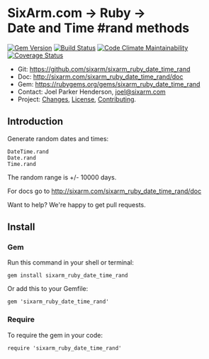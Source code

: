 # SixArm.com → Ruby → <br> Date and Time #rand methods

<!--header-open-->

[![Gem Version](https://badge.fury.io/rb/sixarm_ruby_date_time_rand.svg)](http://badge.fury.io/rb/sixarm_ruby_date_time_rand)
[![Build Status](https://travis-ci.org/SixArm/sixarm_ruby_date_time_rand.png)](https://travis-ci.org/SixArm/sixarm_ruby_date_time_rand)
[![Code Climate Maintainability](https://api.codeclimate.com/v1/badges/e1d66263dfc8fc1303a8/maintainability)](https://codeclimate.com/github/SixArm/sixarm_ruby_date_time_rand/maintainability)
[![Coverage Status](https://coveralls.io/repos/SixArm/sixarm_ruby_date_time_rand/badge.svg?branch=master&service=github)](https://coveralls.io/github/SixArm/sixarm_ruby_date_time_rand?branch=master)

* Git: <https://github.com/sixarm/sixarm_ruby_date_time_rand>
* Doc: <http://sixarm.com/sixarm_ruby_date_time_rand/doc>
* Gem: <https://rubygems.org/gems/sixarm_ruby_date_time_rand>
* Contact: Joel Parker Henderson, <joel@sixarm.com>
* Project: [Changes](CHANGES.md), [License](LICENSE.md), [Contributing](CONTRIBUTING.md).

<!--header-shut-->


## Introduction

Generate random dates and times:

    DateTime.rand
    Date.rand
    Time.rand

The random range is +/- 10000 days.

For docs go to <http://sixarm.com/sixarm_ruby_date_time_rand/doc>

Want to help? We're happy to get pull requests.


<!--install-opent-->

## Install

### Gem

Run this command in your shell or terminal:

    gem install sixarm_ruby_date_time_rand

Or add this to your Gemfile:

    gem 'sixarm_ruby_date_time_rand'

### Require

To require the gem in your code:

    require 'sixarm_ruby_date_time_rand'

<!--install-shut-->
